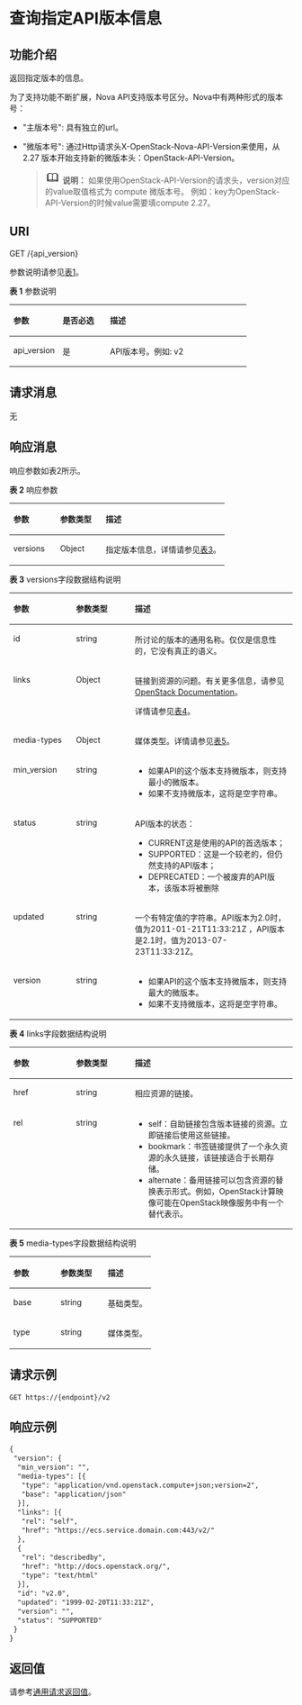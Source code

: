 # 查询指定API版本信息<a name="ZH-CN_TOPIC_0065792794"></a>

## 功能介绍<a name="section553655182144"></a>

返回指定版本的信息。

为了支持功能不断扩展，Nova API支持版本号区分。Nova中有两种形式的版本号：

-   "主版本号": 具有独立的url。
-   "微版本号": 通过Http请求头X-OpenStack-Nova-API-Version来使用，从 2.27 版本开始支持新的微版本头：OpenStack-API-Version。

    >![](public_sys-resources/icon-note.gif) **说明：** 
    >如果使用OpenStack-API-Version的请求头，version对应的value取值格式为 compute 微版本号。
    >例如：key为OpenStack-API-Version的时候value需要填compute 2.27。


## URI<a name="section961608182144"></a>

GET /\{api\_version\}

参数说明请参见[表1](#table46110007)。

**表 1**  参数说明

<a name="table46110007"></a>
<table><thead align="left"><tr id="row14148614"><th class="cellrowborder" valign="top" width="20.74%" id="mcps1.2.4.1.1"><p id="p5187119"><a name="p5187119"></a><a name="p5187119"></a>参数</p>
</th>
<th class="cellrowborder" valign="top" width="19.99%" id="mcps1.2.4.1.2"><p id="p17503500"><a name="p17503500"></a><a name="p17503500"></a>是否必选</p>
</th>
<th class="cellrowborder" valign="top" width="59.27%" id="mcps1.2.4.1.3"><p id="p8497414"><a name="p8497414"></a><a name="p8497414"></a>描述</p>
</th>
</tr>
</thead>
<tbody><tr id="row17201924"><td class="cellrowborder" valign="top" width="20.74%" headers="mcps1.2.4.1.1 "><p id="p51178607"><a name="p51178607"></a><a name="p51178607"></a>api_version</p>
</td>
<td class="cellrowborder" valign="top" width="19.99%" headers="mcps1.2.4.1.2 "><p id="p51826478"><a name="p51826478"></a><a name="p51826478"></a>是</p>
</td>
<td class="cellrowborder" valign="top" width="59.27%" headers="mcps1.2.4.1.3 "><p id="p37195178"><a name="p37195178"></a><a name="p37195178"></a>API版本号。例如: v2</p>
</td>
</tr>
</tbody>
</table>

## 请求消息<a name="section108201017144216"></a>

无

## 响应消息<a name="section89511024194216"></a>

响应参数如表2所示。

**表 2**  响应参数

<a name="table1456520231001"></a>
<table><thead align="left"><tr id="row25656239015"><th class="cellrowborder" valign="top" width="21.69216921692169%" id="mcps1.2.4.1.1"><p id="p45658231201"><a name="p45658231201"></a><a name="p45658231201"></a>参数</p>
</th>
<th class="cellrowborder" valign="top" width="21.14211421142114%" id="mcps1.2.4.1.2"><p id="p125655231308"><a name="p125655231308"></a><a name="p125655231308"></a>参数类型</p>
</th>
<th class="cellrowborder" valign="top" width="57.165716571657164%" id="mcps1.2.4.1.3"><p id="p056515231709"><a name="p056515231709"></a><a name="p056515231709"></a>描述</p>
</th>
</tr>
</thead>
<tbody><tr id="row456582314010"><td class="cellrowborder" valign="top" width="21.69216921692169%" headers="mcps1.2.4.1.1 "><p id="p115651723008"><a name="p115651723008"></a><a name="p115651723008"></a>versions</p>
</td>
<td class="cellrowborder" valign="top" width="21.14211421142114%" headers="mcps1.2.4.1.2 "><p id="p8565122310019"><a name="p8565122310019"></a><a name="p8565122310019"></a>Object</p>
</td>
<td class="cellrowborder" valign="top" width="57.165716571657164%" headers="mcps1.2.4.1.3 "><p id="p125121301517"><a name="p125121301517"></a><a name="p125121301517"></a>指定版本信息，详情请参见<a href="#table1970522313484">表3</a>。</p>
</td>
</tr>
</tbody>
</table>

**表 3**  versions字段数据结构说明

<a name="table1970522313484"></a>
<table><thead align="left"><tr id="row11705723114815"><th class="cellrowborder" valign="top" width="22.132213221322132%" id="mcps1.2.4.1.1"><p id="p770515232485"><a name="p770515232485"></a><a name="p770515232485"></a>参数</p>
</th>
<th class="cellrowborder" valign="top" width="20.8020802080208%" id="mcps1.2.4.1.2"><p id="p177051223184810"><a name="p177051223184810"></a><a name="p177051223184810"></a>参数类型</p>
</th>
<th class="cellrowborder" valign="top" width="57.065706570657056%" id="mcps1.2.4.1.3"><p id="p7705112374819"><a name="p7705112374819"></a><a name="p7705112374819"></a>描述</p>
</th>
</tr>
</thead>
<tbody><tr id="row127051723154815"><td class="cellrowborder" valign="top" width="22.132213221322132%" headers="mcps1.2.4.1.1 "><p id="p155331243134911"><a name="p155331243134911"></a><a name="p155331243134911"></a>id</p>
</td>
<td class="cellrowborder" valign="top" width="20.8020802080208%" headers="mcps1.2.4.1.2 "><p id="p17051623154814"><a name="p17051623154814"></a><a name="p17051623154814"></a>string</p>
</td>
<td class="cellrowborder" valign="top" width="57.065706570657056%" headers="mcps1.2.4.1.3 "><p id="p6251730155117"><a name="p6251730155117"></a><a name="p6251730155117"></a>所讨论的版本的通用名称。仅仅是信息性的，它没有真正的语义。</p>
</td>
</tr>
<tr id="row13161133211483"><td class="cellrowborder" valign="top" width="22.132213221322132%" headers="mcps1.2.4.1.1 "><p id="p20162193264816"><a name="p20162193264816"></a><a name="p20162193264816"></a>links</p>
</td>
<td class="cellrowborder" valign="top" width="20.8020802080208%" headers="mcps1.2.4.1.2 "><p id="p101624324488"><a name="p101624324488"></a><a name="p101624324488"></a>Object</p>
</td>
<td class="cellrowborder" valign="top" width="57.065706570657056%" headers="mcps1.2.4.1.3 "><p id="p168341639155116"><a name="p168341639155116"></a><a name="p168341639155116"></a>链接到资源的问题。有关更多信息，请参见<a href="http://developer.openstack.org/api-guide/compute/links_and_references.html" target="_blank" rel="noopener noreferrer">OpenStack Documentation</a>。</p>
<p id="p97381735319"><a name="p97381735319"></a><a name="p97381735319"></a>详情请参见<a href="#table1586318199718">表4</a>。</p>
</td>
</tr>
<tr id="row161541434114814"><td class="cellrowborder" valign="top" width="22.132213221322132%" headers="mcps1.2.4.1.1 "><p id="p61541434154814"><a name="p61541434154814"></a><a name="p61541434154814"></a>media-types</p>
</td>
<td class="cellrowborder" valign="top" width="20.8020802080208%" headers="mcps1.2.4.1.2 "><p id="p14154153424815"><a name="p14154153424815"></a><a name="p14154153424815"></a>Object</p>
</td>
<td class="cellrowborder" valign="top" width="57.065706570657056%" headers="mcps1.2.4.1.3 "><p id="p15390144665112"><a name="p15390144665112"></a><a name="p15390144665112"></a>媒体类型。详情请参见<a href="#table1242753025619">表5</a>。</p>
</td>
</tr>
<tr id="row1866313454811"><td class="cellrowborder" valign="top" width="22.132213221322132%" headers="mcps1.2.4.1.1 "><p id="p2663734104815"><a name="p2663734104815"></a><a name="p2663734104815"></a>min_version</p>
</td>
<td class="cellrowborder" valign="top" width="20.8020802080208%" headers="mcps1.2.4.1.2 "><p id="p666313345481"><a name="p666313345481"></a><a name="p666313345481"></a>string</p>
</td>
<td class="cellrowborder" valign="top" width="57.065706570657056%" headers="mcps1.2.4.1.3 "><a name="ul343720140818"></a><a name="ul343720140818"></a><ul id="ul343720140818"><li>如果API的这个版本支持微版本，则支持最小的微版本。</li><li>如果不支持微版本，这将是空字符串。</li></ul>
</td>
</tr>
<tr id="row1178133544820"><td class="cellrowborder" valign="top" width="22.132213221322132%" headers="mcps1.2.4.1.1 "><p id="p157810358483"><a name="p157810358483"></a><a name="p157810358483"></a>status</p>
</td>
<td class="cellrowborder" valign="top" width="20.8020802080208%" headers="mcps1.2.4.1.2 "><p id="p1578143511481"><a name="p1578143511481"></a><a name="p1578143511481"></a>string</p>
</td>
<td class="cellrowborder" valign="top" width="57.065706570657056%" headers="mcps1.2.4.1.3 "><p id="p18269115975114"><a name="p18269115975114"></a><a name="p18269115975114"></a>API版本的状态：</p>
<a name="ul5520141712813"></a><a name="ul5520141712813"></a><ul id="ul5520141712813"><li>CURRENT这是使用的API的首选版本；</li><li>SUPPORTED：这是一个较老的，但仍然支持的API版本；</li><li>DEPRECATED：一个被废弃的API版本，该版本将被删除</li></ul>
</td>
</tr>
<tr id="row18470235174818"><td class="cellrowborder" valign="top" width="22.132213221322132%" headers="mcps1.2.4.1.1 "><p id="p1947063511481"><a name="p1947063511481"></a><a name="p1947063511481"></a>updated</p>
</td>
<td class="cellrowborder" valign="top" width="20.8020802080208%" headers="mcps1.2.4.1.2 "><p id="p147033519489"><a name="p147033519489"></a><a name="p147033519489"></a>string</p>
</td>
<td class="cellrowborder" valign="top" width="57.065706570657056%" headers="mcps1.2.4.1.3 "><p id="p13546378525"><a name="p13546378525"></a><a name="p13546378525"></a>一个有特定值的字符串。API版本为2.0时，值为2011-01-21T11:33:21Z ，API版本是2.1时，值为2013-07-23T11:33:21Z。</p>
</td>
</tr>
<tr id="row57011535174817"><td class="cellrowborder" valign="top" width="22.132213221322132%" headers="mcps1.2.4.1.1 "><p id="p6702113515482"><a name="p6702113515482"></a><a name="p6702113515482"></a>version</p>
</td>
<td class="cellrowborder" valign="top" width="20.8020802080208%" headers="mcps1.2.4.1.2 "><p id="p2070273594817"><a name="p2070273594817"></a><a name="p2070273594817"></a>string</p>
</td>
<td class="cellrowborder" valign="top" width="57.065706570657056%" headers="mcps1.2.4.1.3 "><a name="ul81689446815"></a><a name="ul81689446815"></a><ul id="ul81689446815"><li>如果API的这个版本支持微版本，则支持最大的微版本。</li><li>如果不支持微版本，这将是空字符串。</li></ul>
</td>
</tr>
</tbody>
</table>

**表 4**  links字段数据结构说明

<a name="table1586318199718"></a>
<table><thead align="left"><tr id="row19863719071"><th class="cellrowborder" valign="top" width="22.132213221322132%" id="mcps1.2.4.1.1"><p id="p38643193712"><a name="p38643193712"></a><a name="p38643193712"></a>参数</p>
</th>
<th class="cellrowborder" valign="top" width="20.8020802080208%" id="mcps1.2.4.1.2"><p id="p1186420191678"><a name="p1186420191678"></a><a name="p1186420191678"></a>参数类型</p>
</th>
<th class="cellrowborder" valign="top" width="57.065706570657056%" id="mcps1.2.4.1.3"><p id="p118647191972"><a name="p118647191972"></a><a name="p118647191972"></a>描述</p>
</th>
</tr>
</thead>
<tbody><tr id="row1886419192713"><td class="cellrowborder" valign="top" width="22.132213221322132%" headers="mcps1.2.4.1.1 "><p id="p48646193713"><a name="p48646193713"></a><a name="p48646193713"></a>href</p>
</td>
<td class="cellrowborder" valign="top" width="20.8020802080208%" headers="mcps1.2.4.1.2 "><p id="p786471915713"><a name="p786471915713"></a><a name="p786471915713"></a>string</p>
</td>
<td class="cellrowborder" valign="top" width="57.065706570657056%" headers="mcps1.2.4.1.3 "><p id="p55689555719"><a name="p55689555719"></a><a name="p55689555719"></a>相应资源的链接。</p>
</td>
</tr>
<tr id="row178649191472"><td class="cellrowborder" valign="top" width="22.132213221322132%" headers="mcps1.2.4.1.1 "><p id="p386411192074"><a name="p386411192074"></a><a name="p386411192074"></a>rel</p>
</td>
<td class="cellrowborder" valign="top" width="20.8020802080208%" headers="mcps1.2.4.1.2 "><p id="p68646190716"><a name="p68646190716"></a><a name="p68646190716"></a>string</p>
</td>
<td class="cellrowborder" valign="top" width="57.065706570657056%" headers="mcps1.2.4.1.3 "><a name="ul06311647387"></a><a name="ul06311647387"></a><ul id="ul06311647387"><li>self：自助链接包含版本链接的资源。立即链接后使用这些链接。</li><li>bookmark：书签链接提供了一个永久资源的永久链接，该链接适合于长期存储。</li><li>alternate：备用链接可以包含资源的替换表示形式。例如，OpenStack计算映像可能在OpenStack映像服务中有一个替代表示。</li></ul>
</td>
</tr>
</tbody>
</table>

**表 5**  media-types字段数据结构说明

<a name="table1242753025619"></a>
<table><thead align="left"><tr id="row342713010569"><th class="cellrowborder" valign="top" width="33.33333333333333%" id="mcps1.2.4.1.1"><p id="p44276309569"><a name="p44276309569"></a><a name="p44276309569"></a>参数</p>
</th>
<th class="cellrowborder" valign="top" width="33.33333333333333%" id="mcps1.2.4.1.2"><p id="p04277305564"><a name="p04277305564"></a><a name="p04277305564"></a>参数类型</p>
</th>
<th class="cellrowborder" valign="top" width="33.33333333333333%" id="mcps1.2.4.1.3"><p id="p14427153011563"><a name="p14427153011563"></a><a name="p14427153011563"></a>描述</p>
</th>
</tr>
</thead>
<tbody><tr id="row1342719303565"><td class="cellrowborder" valign="top" width="33.33333333333333%" headers="mcps1.2.4.1.1 "><p id="p742733065617"><a name="p742733065617"></a><a name="p742733065617"></a>base</p>
</td>
<td class="cellrowborder" valign="top" width="33.33333333333333%" headers="mcps1.2.4.1.2 "><p id="p4427193017566"><a name="p4427193017566"></a><a name="p4427193017566"></a>string</p>
</td>
<td class="cellrowborder" valign="top" width="33.33333333333333%" headers="mcps1.2.4.1.3 "><p id="p9874125215560"><a name="p9874125215560"></a><a name="p9874125215560"></a>基础类型。</p>
</td>
</tr>
<tr id="row44271330135612"><td class="cellrowborder" valign="top" width="33.33333333333333%" headers="mcps1.2.4.1.1 "><p id="p742753019564"><a name="p742753019564"></a><a name="p742753019564"></a>type</p>
</td>
<td class="cellrowborder" valign="top" width="33.33333333333333%" headers="mcps1.2.4.1.2 "><p id="p1142743085619"><a name="p1142743085619"></a><a name="p1142743085619"></a>string</p>
</td>
<td class="cellrowborder" valign="top" width="33.33333333333333%" headers="mcps1.2.4.1.3 "><p id="p13427113095613"><a name="p13427113095613"></a><a name="p13427113095613"></a>媒体类型。</p>
</td>
</tr>
</tbody>
</table>

## 请求示例<a name="section19667838182144"></a>

```
GET https://{endpoint}/v2
```

## 响应示例<a name="section20327115469"></a>

```
{
 "version": {
  "min_version": "",
  "media-types": [{
   "type": "application/vnd.openstack.compute+json;version=2",
   "base": "application/json"
  }],
  "links": [{
   "rel": "self",
   "href": "https://ecs.service.domain.com:443/v2/"
  },
  {
   "rel": "describedby",
   "href": "http://docs.openstack.org/",
   "type": "text/html"
  }],
  "id": "v2.0",
  "updated": "1999-02-20T11:33:21Z",
  "version": "",
  "status": "SUPPORTED"
 }
}
```

## 返回值<a name="section12571834"></a>

请参考[通用请求返回值](通用请求返回值.md)。

